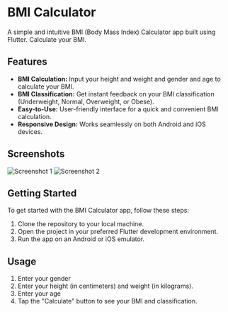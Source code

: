 # BMI Calculator 

A simple and intuitive BMI (Body Mass Index) Calculator app built using Flutter. Calculate your BMI.

## Features

- **BMI Calculation:** Input your height and weight and gender and age to calculate your BMI.
- **BMI Classification:** Get instant feedback on your BMI classification (Underweight, Normal, Overweight, or Obese).
- **Easy-to-Use:** User-friendly interface for a quick and convenient BMI calculation.
- **Responsive Design:** Works seamlessly on both Android and iOS devices.

## Screenshots

![Screenshot 1](/screenshots/screenshot1.png)
![Screenshot 2](/screenshots/screenshot2.png)

## Getting Started

To get started with the BMI Calculator app, follow these steps:

1. Clone the repository to your local machine.
2. Open the project in your preferred Flutter development environment.
3. Run the app on an Android or iOS emulator.

## Usage
1. Enter your gender
2. Enter your height (in centimeters) and weight (in kilograms).
3. Enter your age
4. Tap the "Calculate" button to see your BMI and classification.

